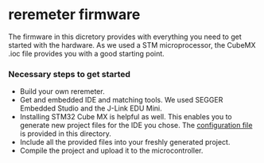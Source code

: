 # reremeter firmware

The firmware in this dicretory provides with everything you need to get started with the hardware. As we used a STM microprocessor, the CubeMX .ioc file provides you with a good starting point. 

### Necessary steps to get started

- Build your own reremeter.
- Get and embedded IDE and matching tools. We used SEGGER Embedded Studio and the J-Link EDU Mini.
- Installing STM32 Cube MX is helpful as well. This enables you to generate new project files for the IDE you chose. The [configuration file](nir_scope_usb.ioc) is provided in this directory.
- Include all the provided files into your freshly generated project. 
- Compile the project and upload it to the microcontroller. 
